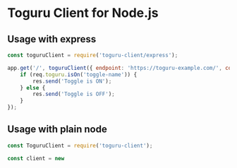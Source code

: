 # Toguru Client for Node.js

## Usage with express
```js
const toguruClient = require('toguru-client/express');

app.get('/', toguruClient({ endpoint: 'https://toguru-example.com/', cookieName: 'uid', queryParameterName: 'toguru' }), (req, res) => {
    if (req.toguru.isOn('toggle-name')) {
        res.send('Toggle is ON');
    } else {
        res.send('Toggle is OFF');
    }
});
```

## Usage with plain node
```js
const ToguruClient = require('toguru-client');

const client = new 

```